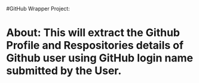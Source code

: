 #GitHub Wrapper Project:
# About: This will extract the Github Profile and Respositories details of Github user using GitHub login name submitted by the User.